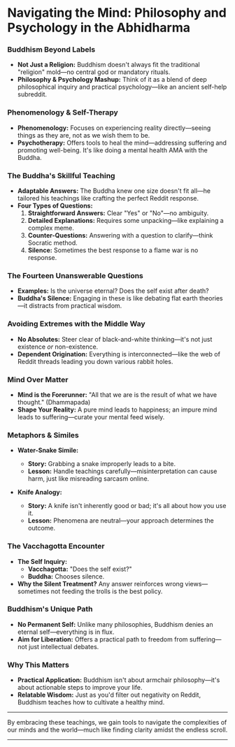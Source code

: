 # Navigating the Mind: Philosophy and Psychology in the Abhidharma

### **Buddhism Beyond Labels**

- **Not Just a Religion:** Buddhism doesn't always fit the traditional "religion" mold—no central god or mandatory rituals.
- **Philosophy & Psychology Mashup:** Think of it as a blend of deep philosophical inquiry and practical psychology—like an ancient self-help subreddit.

### **Phenomenology & Self-Therapy**

- **Phenomenology:** Focuses on experiencing reality directly—seeing things as they are, not as we wish them to be.
- **Psychotherapy:** Offers tools to heal the mind—addressing suffering and promoting well-being. It's like doing a mental health AMA with the Buddha.

### **The Buddha's Skillful Teaching**

- **Adaptable Answers:** The Buddha knew one size doesn't fit all—he tailored his teachings like crafting the perfect Reddit response.
- **Four Types of Questions:**
  1. **Straightforward Answers:** Clear "Yes" or "No"—no ambiguity.
  2. **Detailed Explanations:** Requires some unpacking—like explaining a complex meme.
  3. **Counter-Questions:** Answering with a question to clarify—think Socratic method.
  4. **Silence:** Sometimes the best response to a flame war is no response.

### **The Fourteen Unanswerable Questions**

- **Examples:** Is the universe eternal? Does the self exist after death?
- **Buddha's Silence:** Engaging in these is like debating flat earth theories—it distracts from practical wisdom.

### **Avoiding Extremes with the Middle Way**

- **No Absolutes:** Steer clear of black-and-white thinking—it's not just existence *or* non-existence.
- **Dependent Origination:** Everything is interconnected—like the web of Reddit threads leading you down various rabbit holes.

### **Mind Over Matter**

- **Mind is the Forerunner:** "All that we are is the result of what we have thought." (Dhammapada)
- **Shape Your Reality:** A pure mind leads to happiness; an impure mind leads to suffering—curate your mental feed wisely.

### **Metaphors & Similes**

- **Water-Snake Simile:**
  - **Story:** Grabbing a snake improperly leads to a bite.
  - **Lesson:** Handle teachings carefully—misinterpretation can cause harm, just like misreading sarcasm online.

- **Knife Analogy:**
  - **Story:** A knife isn't inherently good or bad; it's all about how you use it.
  - **Lesson:** Phenomena are neutral—your approach determines the outcome.

### **The Vacchagotta Encounter**

- **The Self Inquiry:**
  - **Vacchagotta:** "Does the self exist?"
  - **Buddha:** Chooses silence.
- **Why the Silent Treatment?** Any answer reinforces wrong views—sometimes not feeding the trolls is the best policy.

### **Buddhism's Unique Path**

- **No Permanent Self:** Unlike many philosophies, Buddhism denies an eternal self—everything is in flux.
- **Aim for Liberation:** Offers a practical path to freedom from suffering—not just intellectual debates.

### **Why This Matters**

- **Practical Application:** Buddhism isn't about armchair philosophy—it's about actionable steps to improve your life.
- **Relatable Wisdom:** Just as you'd filter out negativity on Reddit, Buddhism teaches how to cultivate a healthy mind.

---

By embracing these teachings, we gain tools to navigate the complexities of our minds and the world—much like finding clarity amidst the endless scroll.

---
